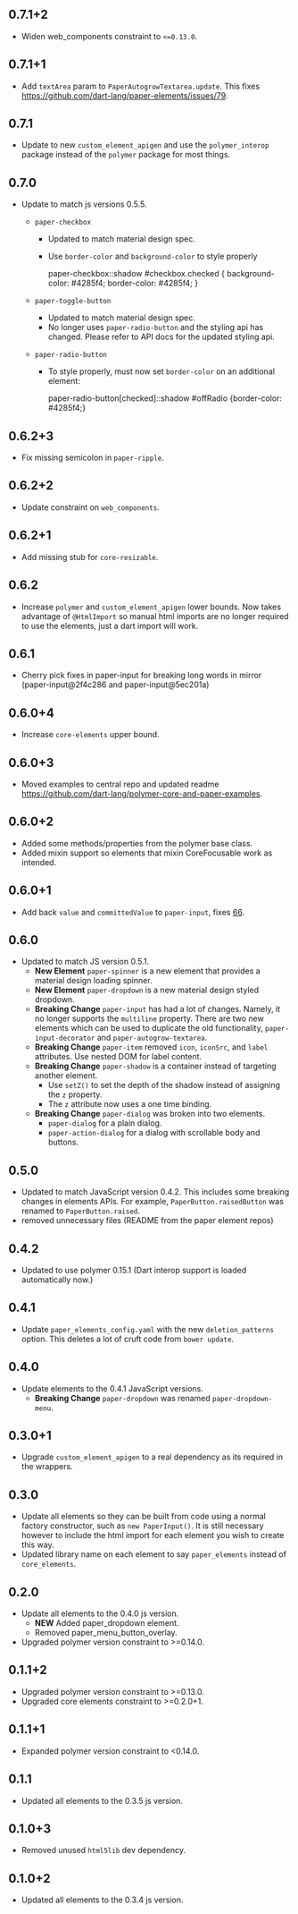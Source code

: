 ## 0.7.1+2
  * Widen web_components constraint to `<=0.13.0`.

## 0.7.1+1
  * Add `textArea` param to `PaperAutogrowTextarea.update`. This fixes
    https://github.com/dart-lang/paper-elements/issues/79.

## 0.7.1
  * Update to new `custom_element_apigen` and use the `polymer_interop` package
    instead of the `polymer` package for most things.

## 0.7.0
  * Update to match js versions 0.5.5.
    * `paper-checkbox`
      * Updated to match material design spec.
      * Use `border-color` and `background-color` to style properly

          paper-checkbox::shadow #checkbox.checked {
            background-color: #4285f4;
            border-color: #4285f4;
          }

    * `paper-toggle-button`
      * Updated to match material design spec.
      * No longer uses `paper-radio-button` and the styling api has changed.
        Please refer to API docs for the updated styling api.
    * `paper-radio-button`
      * To style properly, must now set `border-color` on an additional element:

          paper-radio-button[checked]::shadow #offRadio {border-color: #4285f4;}

## 0.6.2+3
  * Fix missing semicolon in `paper-ripple`.

## 0.6.2+2
  * Update constraint on `web_components`.

## 0.6.2+1
  * Add missing stub for `core-resizable`.

## 0.6.2
  * Increase `polymer` and `custom_element_apigen` lower bounds. Now takes
    advantage of `@HtmlImport` so manual html imports are no longer required to
    use the elements, just a dart import will work.

## 0.6.1
  * Cherry pick fixes in paper-input for breaking long words in mirror
    (paper-input@2f4c286 and paper-input@5ec201a)

## 0.6.0+4
  * Increase `core-elements` upper bound.

## 0.6.0+3
  * Moved examples to central repo and updated readme
    https://github.com/dart-lang/polymer-core-and-paper-examples.

## 0.6.0+2
  * Added some methods/properties from the polymer base class.
  * Added mixin support so elements that mixin CoreFocusable work as intended.

## 0.6.0+1
  * Add back `value` and `committedValue` to `paper-input`, fixes
    [66](https://github.com/dart-lang/paper-elements/issues/66).

## 0.6.0
  * Updated to match JS version 0.5.1.
    * **New Element** `paper-spinner` is a new element that provides a material
      design loading spinner.
    * **New Element** `paper-dropdown` is a new material design styled dropdown.
    * **Breaking Change** `paper-input` has had a lot of changes. Namely, it no
      longer supports the `multiline` property. There are two new elements which
      can be used to duplicate the old functionality, `paper-input-decorator`
      and `paper-autogrow-textarea`.
    * **Breaking Change** `paper-item` removed `icon`, `iconSrc`, and `label`
      attributes. Use nested DOM for label content.
    * **Breaking Change** `paper-shadow` is a container instead of targeting
      another element.
      * Use `setZ()` to set the depth of the shadow instead of assigning the `z`
        property.
      * The `z` attribute now uses a one time binding.
    * **Breaking Change** `paper-dialog` was broken into two elements.
      * `paper-dialog` for a plain dialog.
      * `paper-action-dialog` for a dialog with scrollable body and buttons.

## 0.5.0
  * Updated to match JavaScript version 0.4.2. This includes some breaking
    changes in elements APIs. For example, `PaperButton.raisedButton` was
    renamed to `PaperButton.raised`.
  * removed unnecessary files (README from the paper element repos)

## 0.4.2
  * Updated to use polymer 0.15.1 (Dart interop support is loaded automatically
    now.)

## 0.4.1

* Update `paper_elements_config.yaml` with the new `deletion_patterns` option.
  This deletes a lot of cruft code from `bower update`.

## 0.4.0

* Update elements to the 0.4.1 JavaScript versions.
  * **Breaking Change** `paper-dropdown` was renamed `paper-dropdown-menu`.

## 0.3.0+1

* Upgrade `custom_element_apigen` to a real dependency as its required in the
  wrappers.

## 0.3.0

* Update all elements so they can be built from code using a normal factory
  constructor, such as `new PaperInput()`. It is still necessary however to
  include the html import for each element you wish to create this way.
* Updated library name on each element to say `paper_elements` instead of
  `core_elements`.

## 0.2.0

* Update all elements to the 0.4.0 js version.
  * **NEW** Added paper_dropdown element.
  * Removed paper_menu_button_overlay.
* Upgraded polymer version constraint to >=0.14.0.

## 0.1.1+2

* Upgraded polymer version constraint to >=0.13.0.
* Upgraded core elements constraint to >=0.2.0+1.

## 0.1.1+1

* Expanded polymer version constraint to <0.14.0.

## 0.1.1

* Updated all elements to the 0.3.5 js version.

## 0.1.0+3

* Removed unused `html5lib` dev dependency.

## 0.1.0+2

* Updated all elements to the 0.3.4 js version.
